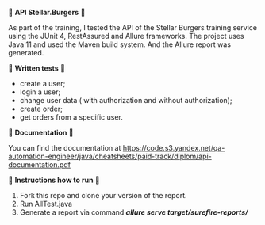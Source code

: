 🚀 **API Stellar.Burgers** 🚀

As part of the training, I tested the API of the  Stellar Burgers training service using the JUnit 4, RestAssured and Allure frameworks.
The project uses Java 11 and used the Maven build system. And the Allure report was generated.
 
📝 **Written tests** 📝
- create a user;
- login a user;
- change user data ( with authorization and without authorization);
- create order;
- get orders from a specific user. 

📁 **Documentation** 📁 

You can find the documentation at https://code.s3.yandex.net/qa-automation-engineer/java/cheatsheets/paid-track/diplom/api-documentation.pdf

🔖 **Instructions how to run** 🔖

1. Fork this repo and clone your version of the report. 
2. Run AllTest.java
3. Generate a report via command 
***allure serve target/surefire-reports/***

